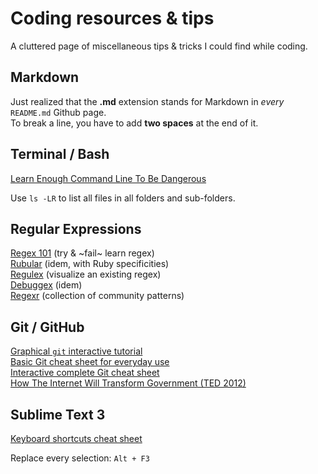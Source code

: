 # Coding resources & tips

A cluttered page of miscellaneous tips & tricks I could find while coding.

## Markdown

Just realized that the **.md** extension stands for Markdown in *every* `README.md` Github page.  
To break a line, you have to add **two spaces** at the end of it.

## Terminal / Bash

[Learn Enough Command Line To Be Dangerous](https://www.learnenough.com/command-line-tutorial/basics)

Use `ls -LR` to list all files in all folders and sub-folders.

## Regular Expressions

[Regex 101](https://regex101.com/) (try & ~fail~ learn regex)  
[Rubular](https://rubular.com/) (idem, with Ruby specificities)  
[Regulex](https://jex.im/regulex/) (visualize an existing regex)  
[Debuggex](https://www.debuggex.com/) (idem)  
[Regexr](https://regexr.com/) (collection of community patterns)

## Git / GitHub

[Graphical `git` interactive tutorial](https://learngitbranching.js.org/)  
[Basic Git cheat sheet for everyday use](https://rogerdudler.github.io/git-guide/files/git_cheat_sheet.pdf)  
[Interactive complete Git cheat sheet](http://www.ndpsoftware.com/git-cheatsheet.html)  
[How The Internet Will Transform Government (TED 2012)](https://www.ted.com/talks/clay_shirky_how_the_internet_will_one_day_transform_government)  

## Sublime Text 3

[Keyboard shortcuts cheat sheet](https://www.cheatography.com/tdeyle/cheat-sheets/sublime-text-3/)

Replace every selection: `Alt + F3`

